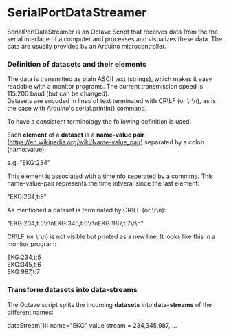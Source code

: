 # SerialPortDataStreamer
SerialPortDataStreamer is an Octave Script that receives data from the the serial interface of a computer and processes and visualizes these data. The data are usually provided by an Arduino microcontroller.

### Definition of datasets and their elements
The data is transmitted as plain ASCII text (strings), which makes it easy readable with a monitor programs. The current transmission speed is 115.200 baud (but can be changed).<br>
Datasets are encoded in lines of text terminated with CR\LF (or \r\n), as is the case with Arduino's serial.println() command.

To have a consistent terminology the following definition is used:

Each **element** of a **dataset** is a **name-value pair** (https://en.wikipedia.org/wiki/Name-value_pair) separated by a colon (name:value): 

e.g. "EKG:234"

This element is associated with a timeinfo seperated by a commma. This name-value-pair represents the time intveral since the last element: 

"EKG:234,t:5"

As mentioned a dataset is terminated by CR\LF (or \r\n): 

"EKG:234,t:5\r\nEKG:345,t:6\r\nEKG:987,t:7\r\n"

CR\LF (or \r\n) is not visible but printed as a new line. It looks like this in a monitor program: 

EKG:234,t:5<br>
EKG:345,t:6<br>
EKG:987,t:7<br>

### Transform datasets into data-streams
The Octave script splits the incoming **datasets** into **data-streams** of the different names:

dataStream(1): name="EKG" value stream = 234,345,987, ...<br>
